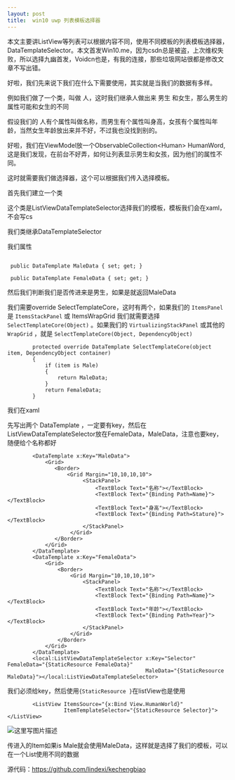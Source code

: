 ```yaml
---
layout: post
title:  win10 uwp 列表模板选择器 
---
```


本文主要讲ListView等列表可以根据内容不同，使用不同模板的列表模板选择器，DataTemplateSelector。本文首发Win10.me，因为csdn总是被盗，上次维权失败，所以选择九幽首发，Voidcn也是，有我的连接，那些垃圾网站很都是修改文章不写出错。 

<!--more-->

好啦，我们先来说下我们在什么下需要使用，其实就是当我们的数据有多样。

例如我们做了一个类，叫做 人，这时我们继承人做出来 男生 和女生，那么男生的属性可能和女生的不同

假设我们的 人有个属性叫做名称，而男生有个属性叫身高，女孩有个属性叫年龄，当然女生年龄放出来并不好，不过我也没找到别的。

好啦，我们在ViewModel放一个ObservableCollection&lt;Human&gt; HumanWord,这是我们发现，在前台不好弄，如何让列表显示男生和女孩，因为他们的属性不同。

这时就需要我们做选择器，这个可以根据我们传入选择模板。

首先我们建立一个类

这个类是ListViewDataTemplateSelector选择我们的模板，模板我们会在xaml，不会写cs

我们类继承DataTemplateSelector

我们属性

```

 public DataTemplate MaleData { set; get; }

 public DataTemplate FemaleData { set; get; }

```

然后我们判断我们是否传进来是男生，如果是就返回MaleData

我们需要override SelectTemplateCore，这时有两个，如果我们的 `ItemsPanel` 是 `ItemsStackPanel` 或 ItemsWrapGrid 我们就需要选择 `SelectTemplateCore(Object)` 。如果我们的 `VirtualizingStackPanel` 或其他的`WrapGrid` ，就是 `SelectTemplateCore(Object, DependencyObject)`

```
        protected override DataTemplate SelectTemplateCore(object item, DependencyObject container)
        {
            if (item is Male)
            {
                return MaleData;
            }
            return FemaleData;
        }
```

我们在xaml 

先写出两个 DataTemplate ，一定要有key，然后在ListViewDataTemplateSelector放在FemaleData，MaleData，注意也要key，随便给个名称都好

```
        <DataTemplate x:Key="MaleData">
            <Grid>
               <Border>
                   <Grid Margin="10,10,10,10">
                        <StackPanel>
                            <TextBlock Text="名称"></TextBlock>
                            <TextBlock Text="{Binding Path=Name}"></TextBlock>
                            <TextBlock Text="身高"></TextBlock>
                            <TextBlock Text="{Binding Path=Stature}"></TextBlock>
                        </StackPanel>
                    </Grid>
               </Border>
            </Grid>
        </DataTemplate>
        <DataTemplate x:Key="FemaleData">
            <Grid>
                <Border>
                    <Grid Margin="10,10,10,10">
                        <StackPanel>
                            <TextBlock Text="名称"></TextBlock>
                            <TextBlock Text="{Binding Path=Name}"></TextBlock>
                            <TextBlock Text="年龄"></TextBlock>
                            <TextBlock Text="{Binding Path=Year}"></TextBlock>
                        </StackPanel>
                    </Grid>
                </Border>
            </Grid>
        </DataTemplate>
        <local:ListViewDataTemplateSelector x:Key="Selector" FemaleData="{StaticResource FemaleData}"
                                            MaleData="{StaticResource MaleData}"></local:ListViewDataTemplateSelector>
```

我们必须给key，然后使用`{StaticResource }`在listView也是使用

```
        <ListView ItemsSource="{x:Bind View.HumanWorld}"
                  ItemTemplateSelector="{StaticResource Selector}"></ListView>
```


![这里写图片描述](http://img.blog.csdn.net/20160802195044703)

传进入的Item如果is Male就会使用MaleData，这样就是选择了我们的模板，可以在一个List使用不同的数据

源代码：https://github.com/lindexi/kechengbiao



